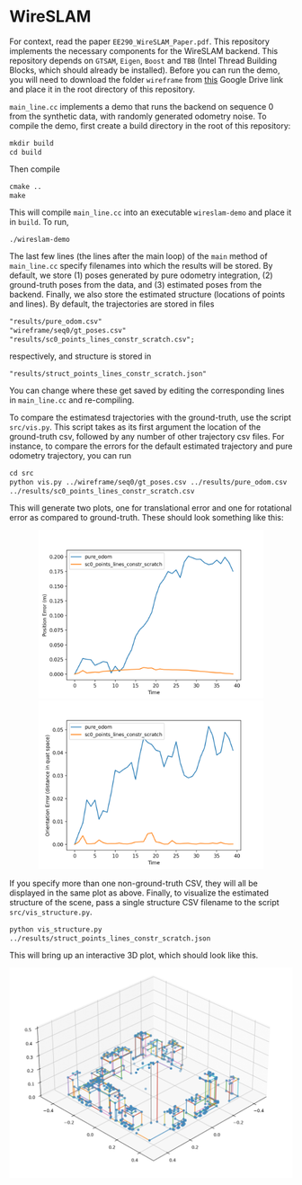 # WireSLAM

For context, read the paper `EE290_WireSLAM_Paper.pdf`. This repository implements the necessary components for the WireSLAM backend. This repository depends on `GTSAM`, `Eigen`, `Boost` and `TBB` (Intel Thread Building Blocks, which should already be installed). Before you can run the demo, you will need to download the folder `wireframe` from [this](https://drive.google.com/drive/folders/1ryzBDS6Xe7rs4UL7c7dp_gMlPXtOGhwf?usp=sharing) Google Drive link and place it in the root directory of this repository.

`main_line.cc` implements a demo that runs the backend on sequence 0 from the synthetic data, with randomly generated odometry noise. To compile the demo, first create a build directory in the root of this repository:

```
mkdir build
cd build
```
Then compile
```
cmake ..
make
```
This will compile `main_line.cc` into an executable `wireslam-demo` and place it in `build`. To run, 
```
./wireslam-demo
```

The last few lines (the lines after the main loop) of the `main` method of `main_line.cc` specify filenames into which the results will be stored. By default, we store (1) poses generated by pure odometry integration, (2) ground-truth poses from the data, and (3) estimated poses from the backend. Finally, we also store the estimated structure (locations of points and lines). By default, the trajectories are stored in files

```
"results/pure_odom.csv"
"wireframe/seq0/gt_poses.csv"
"results/sc0_points_lines_constr_scratch.csv";
```
respectively, and structure is stored in
```
"results/struct_points_lines_constr_scratch.json"
```
You can change where these get saved by editing the corresponding lines in `main_line.cc` and re-compiling.

To compare the estimatesd trajectories with the ground-truth, use the script `src/vis.py`. This script takes as its first argument the location of the ground-truth csv, followed by any number of other trajectory csv files. For instance, to compare the errors for the default estimated trajectory and pure odometry trajectory, you can run
```
cd src
python vis.py ../wireframe/seq0/gt_poses.csv ../results/pure_odom.csv ../results/sc0_points_lines_constr_scratch.csv
```
This will generate two plots, one for translational error and one for rotational error as compared to ground-truth. These should look something like this:

<p align="middle">
    <img src="./img/trans_err.png" width="400"/>
	<img src="./img/rot_err.png" width="400"/>
</p>

If you specify more than one non-ground-truth CSV, they will all be displayed in the same plot as above. Finally, to visualize the estimated structure of the scene, pass a single structure CSV filename to the script `src/vis_structure.py`.

```
python vis_structure.py ../results/struct_points_lines_constr_scratch.json
```
This will bring up an interactive 3D plot, which should look like this.

<p align="middle">
    <img src="./img/structure.png" width="600"/>
</p>



